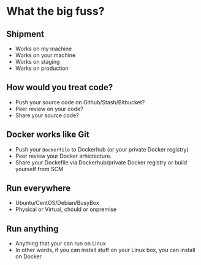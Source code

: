 # What the big fuss?

## Shipment

- Works on my machine
- Works on your machine
- Works on staging
- Works on production

## How would you treat code?

- Push your source code on Github/Stash/Bitbucket?
- Peer review on your code?
- Share your source code?

## Docker works like Git

- Push your `Dockerfile` to Dockerhub (or your private Docker registry)
- Peer review your Docker arhictecture.
- Share your Dockefile via Dockerhub/private Docker registry or build yourself from SCM


## Run everywhere

- Ubuntu/CentOS/Debian/BusyBox
- Physical or Virtual, chould or onpremise


## Run anything

- Anything that your can run on Linux
- In other words, if you can install stuff on your Linux box, you can install on Docker



